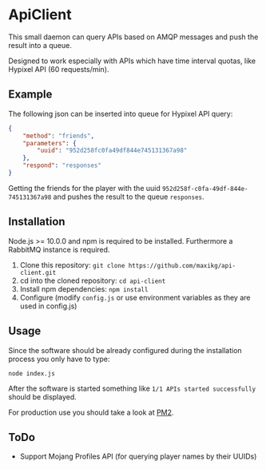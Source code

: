 # ApiClient

This small daemon can query APIs based on AMQP messages and push the result into a queue.

Designed to work especially with APIs which have time interval quotas, like Hypixel API (60 requests/min).

## Example

The following json can be inserted into queue for Hypixel API query:

```json
{
    "method": "friends",
    "parameters": {
        "uuid": "952d258fc0fa49df844e745131367a98"
    },
    "respond": "responses"
}
```

Getting the friends for the player with the uuid `952d258f-c0fa-49df-844e-745131367a98` and pushes the result to the
queue `responses`.

## Installation

Node.js >= 10.0.0 and npm is required to be installed. Furthermore a RabbitMQ instance is required.

 1. Clone this repository: `git clone https://github.com/maxikg/api-client.git`
 2. cd into the cloned repository: `cd api-client`
 3. Install npm dependencies: `npm install`
 4. Configure (modify `config.js` or use environment variables as they are used in config.js)

## Usage

Since the software should be already configured during the installation process you only have to type:

`node index.js`

After the software is started something like `1/1 APIs started successfully` should be displayed.

For production use you should take a look at [PM2](https://github.com/Unitech/pm2).

## ToDo

 * Support Mojang Profiles API (for querying player names by their UUIDs)